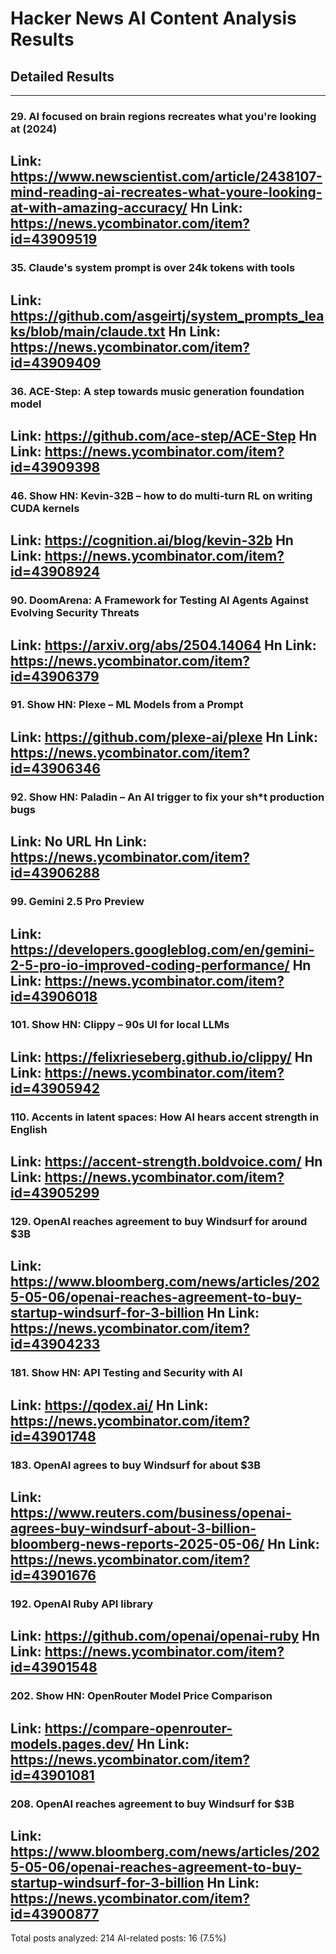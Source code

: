# Hacker News AI Content Analysis Results

## Detailed Results

------
### 29. AI focused on brain regions recreates what you're looking at (2024)
Link: https://www.newscientist.com/article/2438107-mind-reading-ai-recreates-what-youre-looking-at-with-amazing-accuracy/
Hn Link: https://news.ycombinator.com/item?id=43909519
------
### 35. Claude's system prompt is over 24k tokens with tools
Link: https://github.com/asgeirtj/system_prompts_leaks/blob/main/claude.txt
Hn Link: https://news.ycombinator.com/item?id=43909409
------
### 36. ACE-Step: A step towards music generation foundation model
Link: https://github.com/ace-step/ACE-Step
Hn Link: https://news.ycombinator.com/item?id=43909398
------
### 46. Show HN: Kevin-32B – how to do multi-turn RL on writing CUDA kernels
Link: https://cognition.ai/blog/kevin-32b
Hn Link: https://news.ycombinator.com/item?id=43908924
------
### 90. DoomArena: A Framework for Testing AI Agents Against Evolving Security Threats
Link: https://arxiv.org/abs/2504.14064
Hn Link: https://news.ycombinator.com/item?id=43906379
------
### 91. Show HN: Plexe – ML Models from a Prompt
Link: https://github.com/plexe-ai/plexe
Hn Link: https://news.ycombinator.com/item?id=43906346
------
### 92. Show HN: Paladin – An AI trigger to fix your sh*t production bugs
Link: No URL
Hn Link: https://news.ycombinator.com/item?id=43906288
------
### 99. Gemini 2.5 Pro Preview
Link: https://developers.googleblog.com/en/gemini-2-5-pro-io-improved-coding-performance/
Hn Link: https://news.ycombinator.com/item?id=43906018
------
### 101. Show HN: Clippy – 90s UI for local LLMs
Link: https://felixrieseberg.github.io/clippy/
Hn Link: https://news.ycombinator.com/item?id=43905942
------
### 110. Accents in latent spaces: How AI hears accent strength in English
Link: https://accent-strength.boldvoice.com/
Hn Link: https://news.ycombinator.com/item?id=43905299
------
### 129. OpenAI reaches agreement to buy Windsurf for around $3B
Link: https://www.bloomberg.com/news/articles/2025-05-06/openai-reaches-agreement-to-buy-startup-windsurf-for-3-billion
Hn Link: https://news.ycombinator.com/item?id=43904233
------
### 181. Show HN: API Testing and Security with AI
Link: https://qodex.ai/
Hn Link: https://news.ycombinator.com/item?id=43901748
------
### 183. OpenAI agrees to buy Windsurf for about $3B
Link: https://www.reuters.com/business/openai-agrees-buy-windsurf-about-3-billion-bloomberg-news-reports-2025-05-06/
Hn Link: https://news.ycombinator.com/item?id=43901676
------
### 192. OpenAI Ruby API library
Link: https://github.com/openai/openai-ruby
Hn Link: https://news.ycombinator.com/item?id=43901548
------
### 202. Show HN: OpenRouter Model Price Comparison
Link: https://compare-openrouter-models.pages.dev/
Hn Link: https://news.ycombinator.com/item?id=43901081
------
### 208. OpenAI reaches agreement to buy Windsurf for $3B
Link: https://www.bloomberg.com/news/articles/2025-05-06/openai-reaches-agreement-to-buy-startup-windsurf-for-3-billion
Hn Link: https://news.ycombinator.com/item?id=43900877
------
Total posts analyzed: 214
AI-related posts: 16 (7.5%)

